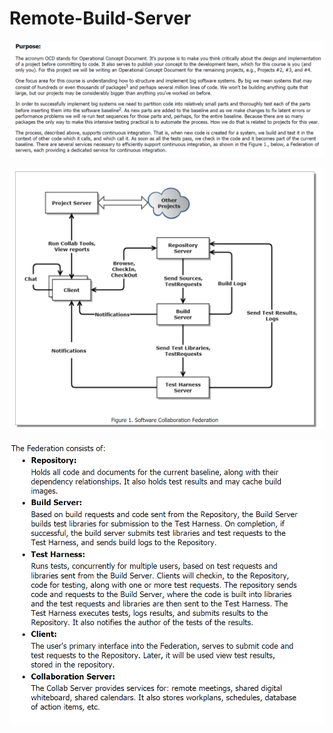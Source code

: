 # Remote-Build-Server

![](images/purpose.PNG)

![](images/Federation.PNG)

![](images/FederationDesc.PNG)

